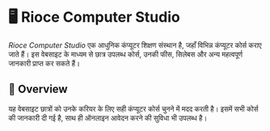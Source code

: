 # 🖥 Rioce Computer Studio  

*Rioce Computer Studio* एक आधुनिक कंप्यूटर शिक्षण संस्थान है, जहाँ विभिन्न कंप्यूटर कोर्स कराए जाते हैं। इस वेबसाइट के माध्यम से छात्र उपलब्ध कोर्स, उनकी फीस, सिलेबस और अन्य महत्वपूर्ण जानकारी प्राप्त कर सकते हैं।  

## 📌 Overview  
यह वेबसाइट छात्रों को उनके करियर के लिए सही कंप्यूटर कोर्स चुनने में मदद करती है। इसमें सभी कोर्स की जानकारी दी गई है, साथ ही ऑनलाइन आवेदन करने की सुविधा भी उपलब्ध है।
